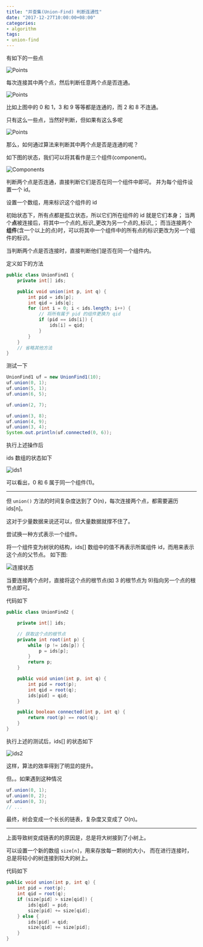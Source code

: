 ```yaml
---
title: "并查集(Union-Find) 判断连通性"
date: "2017-12-27T10:00:00+08:00"
categories:
- algorithm
tags:
- union-find
---
```


有如下的一些点

![Points][1]

每次连接其中两个点，然后判断任意两个点是否连通。

![Points][2]

比如上图中的 0 和 1，3 和 9 等等都是连通的，而 2 和 8 不连通。

只有这么一些点，当然好判断，但如果有这么多呢

![Points][3]

那么，如何通过算法来判断其中两个点是否是连通的呢？

<!-- more -->

如下图的状态，我们可以将其看作是三个组件(component)。

![Components][4]

判断两个点是否连通，直接判断它们是否在同一个组件中即可。
并为每个组件设置一个 id。

设置一个数组，用来标识这个组件的 id

初始状态下，所有点都是孤立状态，所以它们所在组件的 id 就是它们本身；
当两个**点**被连接后，将其中一个点的_标识_更改为另一个点的_标识_；
而当连接两个**组件**(含一个以上的点)时，可以将其中一个组件中的所有点的标识更改为另一个组件的标识。

当判断两个点是否连接时，直接判断他们是否在同一个组件内。

定义如下的方法

```java
public class UnionFind1 {
    private int[] ids;

    public void union(int p, int q) {
        int pid = ids[p];
        int qid = ids[q];
        for (int i = 0; i < ids.length; i++) {
            // 将所有属于 pid 的组件更换为 qid
            if (pid == ids[i]) {
                ids[i] = qid;
            }
        }
    }
    // 省略其他方法
}
```

测试一下

``` java
UnionFind1 uf = new UnionFind1(10);
uf.union(0, 1);
uf.union(5, 1);
uf.union(6, 5);

uf.union(2, 7);

uf.union(3, 8);
uf.union(4, 9);
uf.union(3, 4);
System.out.println(uf.connected(0, 6));
```

执行上述操作后

ids 数组的状态如下

![ids1][5]

可以看出，0 和 6 属于同一个组件(1)。

-----------

但 `union()` 方法的时间复杂度达到了 O(n)，每次连接两个点，都需要遍历 ids[n]。

这对于少量数据来说还可以，但大量数据就撑不住了。

尝试换一种方式表示一个组件。

将一个组件变为树状的结构，ids[] 数组中的值不再表示所属组件 id，而用来表示这个点的父节点。
如下图:

![连接状态][6]

当要连接两个点时，直接将这个点的根节点(如 3 的根节点为 9)指向另一个点的根节点即可。

代码如下

```java
public class UnionFind2 {

    private int[] ids;

    // 获取这个点的根节点
    private int root(int p) {
        while (p != ids[p]) {
            p = ids[p];
        }
        return p;
    }

    public void union(int p, int q) {
        int pid = root(p);
        int qid = root(q);
        ids[pid] = qid;
    }

    public boolean connected(int p, int q) {
        return root(p) == root(q);
    }
}
```

执行上述的测试后，ids[] 的状态如下

![ids2][7]

这样，算法的效率得到了明显的提升。

但。。如果遇到这种情况

```java
uf.union(0, 1);
uf.union(0, 2);
uf.union(0, 3);
// ...
```

最终，树会变成一个长长的链表，复杂度又变成了 O(n)。

-------------

上面导致树变成链表的的原因是，总是将大树接到了小树上。

可以设置一个新的数组 `size[n]`，用来存放每一颗树的大小，
而在进行连接时，总是将较小的树连接到较大的树上。

代码如下

```java
public void union(int p, int q) {
    int pid = root(p);
    int qid = root(q);
    if (size[pid] > size[qid]) {
        ids[qid] = pid;
        size[pid] += size[qid];
    } else {
        ids[pid] = qid;
        size[qid] += size[pid];
    }
}
```


[1]: union-find-02.png
[2]: union-find-01.png
[3]: union-find-03.png
[4]: union-find-04.png
[5]: union-find-05.png
[6]: union-find-06.png
[7]: union-find-07.png
